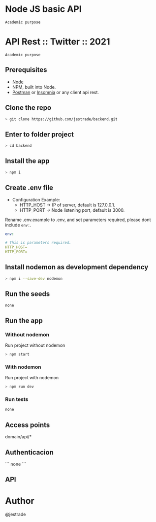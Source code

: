 # Node JS basic API
`Academic purpose`
# API Rest :: Twitter :: 2021

```
Academic purpose
```

## Prerequisites

- [Node](https://nodejs.org/)
- NPM, built into Node.
- [Postman](https://www.postman.com/) or [Insomnia](https://insomnia.rest/) or any client api rest.

## Clone the repo

```sh
> git clone https://github.com/jestrade/backend.git
```

## Enter to folder project

```sh
> cd backend
```

## Install the app

```sh
> npm i
```

## Create .env file

- Configuration Example:
  - HTTP_HOST -> IP of server, default is 127.0.0.1.
  - HTTP_PORT -> Node listening port, default is 3000.

Rename .env.example to .env, and set parameters required, please dont include `env:`.

```yaml
env:

# This is parameters required.
HTTP_HOST=
HTTP_PORT=
```

## Install nodemon as development dependency

```sh
> npm i --save-dev nodemon
```

## Run the seeds

```sh
none
```

## Run the app

### Without nodemon

Run project without nodemon

```sh
> npm start
```

### With nodemon

Run project with nodemon

```sh
> npm run dev
```

### Run tests

```sh
none
```

## Access points

domain/api/\*

## Authenticacion

´´´
none
´´´

## API


# Author
@jestrade
